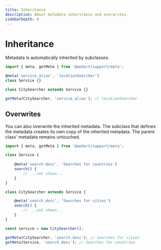 ```yaml
---
title: Inheritance
description: About metadata inheritance and overwrites.
sidebarDepth: 0
---
```


# Inheritance

Metadata is automatically inherited by subclasses.

```js
import { meta, getMeta } from '@aedart/support/meta';

@meta('service_alias', 'locationSearcher')
class Service {}

class CitySearcher extends Service {}

getMeta(CitySearcher, 'service_alias'); // locationSearcher
```


## Overwrites

You can also overwrite the inherited metadata. The subclass that defines the metadata creates its own copy of the inherited metadata.
The parent class' metadata remains untouched.

```js
import { meta, getMeta } from '@aedart/support/meta';

class Service {
    
    @meta('search.desc', 'Searches for countries')
    search() {
        // ...not shown...
    }
}

class CitySearcher extends Service {

    @meta('search.desc', 'Searches for cities')
    search() {
        // ...not shown...
    }
}

const service = new CitySearcher();

getMeta(CitySearcher, 'search.desc'); // Searches for cities
getMeta(Service, 'search.desc'); // Searches for countries
```
